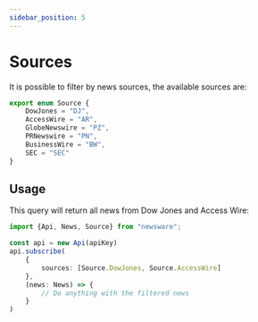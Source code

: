 ```yaml
---
sidebar_position: 5
---
```


# Sources

It is possible to filter by news sources, the available sources are:

```typescript
export enum Source {
    DowJones = "DJ",
    AccessWire = "AR",
    GlobeNewswire = "PZ",
    PRNewswire = "PN",
    BusinessWire = "BW",
    SEC = "SEC"
}
```

## Usage

This query will return all news from Dow Jones and Access Wire:

```typescript
import {Api, News, Source} from "newsware";

const api = new Api(apiKey)
api.subscribe(
    {
        sources: [Source.DowJones, Source.AccessWire]
    },
    (news: News) => {
        // Do anything with the filtered news
    }
)
```

